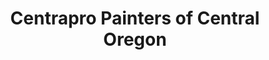 ---
title: "Centrapro Painters of Central Oregon"
url: /bend/centrapro-painters-of-central-oregon/
shop: shop
---